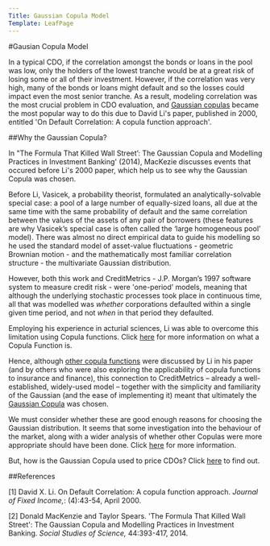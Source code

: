 ```yaml
---
Title: Gaussian Copula Model
Template: LeafPage
---
```


#Gausian Copula Model

In a typical CDO, if the correlation amongst the bonds or loans in the pool was low, only the holders of the lowest tranche would be at a great risk of losing some or all of their investment. 
However, if the correlation was very high, many of the bonds or loans might default and so the losses could impact even the most senior tranche. 
As a result, modeling correlation was the most crucial problem in CDO evaluation, and [Gaussian copulas](http://db716.user.srcf.net/eim/course/finance/cdos/2cdogaussian/page2/gaussiancopula) became the most popular way to do this due to David Li's paper, published in 2000, entitled 'On Default Correlation: A copula function approach'.

##Why the Gaussian Copula?

In "The Formula That Killed Wall Street’: The Gaussian Copula and Modelling Practices in Investment Banking' (2014), MacKezie discusses events that occured before Li's 2000 paper, which help us to see why the Gaussian Copula was chosen.

Before Li, Vasicek, a probability theorist, formulated an analytically-solvable special case: a pool of a large number of equally-sized loans, all due at the same time with the same probability of default and the same correlation between the values of the assets of any pair of borrowers (these features are why Vasicek’s special case is often called the ‘large homogeneous pool’ model). 
There was almost no direct empirical data to guide his modelling so he used the standard model of asset-value fluctuations - geometric Brownian motion - and the mathematically most familiar correlation structure - the multivariate Gaussian distribution.

However, both this work and CreditMetrics - J.P. Morgan’s 1997 software system to measure credit risk - were 'one-period’ models, meaning that although the underlying stochastic processes took place in continuous time, all that was modelled was *whether* corporations defaulted within a single given time period, and not *when* in that period they defaulted.

Employing his experience in acturial sciences, Li was able to overcome this limitation using Copula functions. Click [here](http://db716.user.srcf.net/eim/course/finance/cdos/2cdogaussian/page2/copula/copula) for more information on what a Copula Function is. 

Hence, although [other copula functions](http://db716.user.srcf.net/eim/course/finance/cdos/2cdogaussian/page2/othercopulas) were discussed by Li in his paper (and by others who were also exploring the applicability of copula functions to insurance and finance), this connection to CreditMetrics – already a well-established, widely-used model – together with the simplicity and familiarity of the Gaussian (and the ease of implementing it) meant that ultimately the [Gaussian Copula](http://db716.user.srcf.net/eim/course/finance/cdos/2cdogaussian/page2/gaussiancopula.md) was chosen.

We must consider whether these are good enough reasons for choosing the Gaussian distribution. 
It seems that some investigation into the behaviour of the market, along with a wider analysis of whether other Copulas were more appropriate should have been done. Click [here](http://db716.user.srcf.net/eim/course/finance/cdos/2cdogaussian/page2/modelappropriate) for more information. 

But, how is the Gaussian Copula used to price CDOs? Click [here](http://db716.user.srcf.net/eim/course/finance/cdos/2cdogaussian/gaussianCDO) to find out. 

##References

[1] David X. Li. On Default Correlation: A copula function approach. *Journal of Fixed Income,*: (4):43-54, April 2000.

[2] Donald MacKenzie and Taylor Spears. 'The Formula That Killed Wall Street': The Gaussian Copula and Modelling Practices in Investment Banking. *Social Studies of Science,* 44:393-417, 2014.
